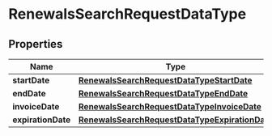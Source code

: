 

# RenewalsSearchRequestDataType


## Properties

| Name | Type | Description | Notes |
|------------ | ------------- | ------------- | -------------|
|**startDate** | [**RenewalsSearchRequestDataTypeStartDate**](RenewalsSearchRequestDataTypeStartDate.md) |  |  [optional] |
|**endDate** | [**RenewalsSearchRequestDataTypeEndDate**](RenewalsSearchRequestDataTypeEndDate.md) |  |  [optional] |
|**invoiceDate** | [**RenewalsSearchRequestDataTypeInvoiceDate**](RenewalsSearchRequestDataTypeInvoiceDate.md) |  |  [optional] |
|**expirationDate** | [**RenewalsSearchRequestDataTypeExpirationDate**](RenewalsSearchRequestDataTypeExpirationDate.md) |  |  [optional] |




